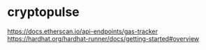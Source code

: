 # cryptopulse

https://docs.etherscan.io/api-endpoints/gas-tracker
https://hardhat.org/hardhat-runner/docs/getting-started#overview